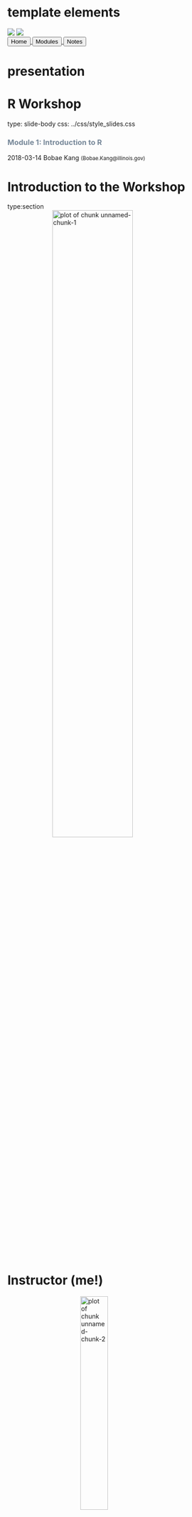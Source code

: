 # template elements
<div class="header"></div>
<div class="footer"></div>
<img src="../images/icjia.png" class="logo"></img>
<img src="../images/il_seal.gif" class="seal"></img>
<div class="buttons">
<a href="../index.html">
  <button type="button">Home</button>
</a>
<a href="../modules.html">
  <button type="button">Modules</button>
</a>
<a href="../notes/module1_notes.html">
  <button type="button">Notes</button>
</a>
</div>
<link href="https://fonts.googleapis.com/css?family=Oswald" rel="stylesheet">


# presentation
R Workshop
========================================================
type: slide-body
css: ../css/style_slides.css
<h3 style="color: #789">Module 1: Introduction to R</h3>  
2018-03-14  
Bobae Kang  
<small>(Bobae.Kang@illinois.gov)</small>  


Introduction to the Workshop
========================================================
type:section
<img src="../images/icjia-x-r.png" title="plot of chunk unnamed-chunk-1" alt="plot of chunk unnamed-chunk-1" width="60%" style="display: block; margin: auto; box-shadow: none;" />


Instructor (me!)
========================================================
<img src="../images/smily-face.png" title="plot of chunk unnamed-chunk-2" alt="plot of chunk unnamed-chunk-2" width="35%" style="display: block; margin: auto; box-shadow: none;" />


Workshop objectives
========================================================
This workshop will help you **to get started** and provide you with the basic skills and techniques in using R for research and data analysis. 

Ultimately, this workshop seeks to help you **to gain the knowledge and confidence necesary to learn** what they need to know for you own research projects.


========================================================
<br>

* Import and manipulate tabular data files using R
* Create simple data visualizations (scatterplot, histogram, bar chart, line chart, etc.) to extract insight from data using R
* Perform basic statistical analysis using R
* Generate a report on a simple data analysis task using R

***

<br>
* Understand the basic elements of the R programming language
* Employ the programmatic approach to research and data analysis projects
* Leverage online resources to find solutions to specific questions on using R for a given task.


A programming approach to research
========================================================
<img src="../images/programming-approach.png" title="plot of chunk unnamed-chunk-3" alt="plot of chunk unnamed-chunk-3" width="40%" style="display: block; margin: auto; box-shadow: none;" />
<p style="font-size:0.5em; text-align: center; color: #777;">
Source: <a href="https://pixabay.com/en/code-geek-talk-code-to-me-coffee-cup-2680204/">pixabay.com</a>
</p>


GUI workflow vs. programmatic workflow
========================================================
<div style="margin-top: 30%">
<img src="../images/archer.png" title="plot of chunk unnamed-chunk-4" alt="plot of chunk unnamed-chunk-4" width="80%" style="display: block; margin: auto; box-shadow: none;" />
</div>

***

<div style="margin-top: 30%">
<img src="../images/lana.png" title="plot of chunk unnamed-chunk-5" alt="plot of chunk unnamed-chunk-5" width="80%" style="display: block; margin: auto; box-shadow: none;" />
</div>


GUI workflow
========================================================
* Download datasets (to the Download folder)
* Examine each dataset in MS Excel
* Copy + paste data into a single spreadsheet
* Open the combined dataset in SPSS
* Run a regression analysis in SPSS
* Write a report in MS Word
* Submit the report


Programmatic workflow
========================================================
* Set up a directory
* Write an R program to download datasets
* Write an R program to combine and clean datasets
* Write an R program to run regression analysis and draw plots
* Write an R program to generate a report
* Submit the report


Benefits of a programming approach
========================================================
* Automation
* Modularity
* Reproducibility
* Version control

Automation
========================================================
* Implementing the research work in programs that will run later to automatically execute the work
* Producing consistent results

Modularity
========================================================
> In software design, modularity refers to a logical partitioning of the "software design" that allows complex software to be manageable for the purpose of implementation and maintenance.<br> - ["Modularity", Wikipedia](https://en.wikipedia.org/wiki/Modularity)

* Breaking down different stages or steps of research work into smaller but meaningful parts
* Separate programms for separate tasks
* Writing custom functions


Reproducibility
========================================================
> Reproducibility refers to the ability of a researcher to duplicate the results of a prior study using the same materials and procedures as were used by the original investigator. [...] Reproducibility is a minimum necessary condition for a finding to be believable and informative.<br> - [U.S. NSF Subcommittee on Replicability in Science](https://www.nsf.gov/sbe/AC_Materials/SBE_Robust_and_Reliable_Research_Report.pdf)

* Greater productivity in a collaborative project

Version control
========================================================
* The practice of managing changes in a document or a program in a systematic fashion
* Protecting the work from (unintentional) corruptions
* An example of version control system: Git


Introducing ...
========================================================
type:section

```
[1] "Hello World!"
```

<img src="../images/Rlogo.png" title="plot of chunk unnamed-chunk-6" alt="plot of chunk unnamed-chunk-6" width="35%" style="display: block; margin: auto; box-shadow: none;" />
<p style="font-size:0.5em; text-align: center; color: #777;">
Source: <a href="https://www.r-project.org/logo/">r-project.org</a>
</p>


What is R?
========================================================
> "R is a language and environment for statistical computing and graphics."<br>- The R Foundation

* *Built for* data analysis and visualization
* One of the the most popular choices of programming language among academic researchers and data scientists


========================================================
<img src="https://zgab33vy595fw5zq-zippykid.netdna-ssl.com/wp-content/uploads/2017/10/plot_tags_time-1-675x675.png" title="plot of chunk unnamed-chunk-7" alt="plot of chunk unnamed-chunk-7" width="60%" style="display: block; margin: auto; box-shadow: none;" />
<p style="font-size:0.5em; text-align: center; color: #777;">
Source: David Robinson, 2017, <a href="https://stackoverflow.blog/2017/10/10/impressive-growth-r/">"The Impresseive Growth of R"</a>
</p>


Why R?
========================================================
<img src="https://c1.staticflickr.com/4/3903/14750882233_cf43e135b9_b.jpg" title="plot of chunk unnamed-chunk-8" alt="plot of chunk unnamed-chunk-8" width="60%" style="display: block; margin: auto; box-shadow: none;" />
<p style="font-size:0.5em; text-align:center; color: #777;">
Source: <a href="https://www.flickr.com/">flickr.com</a>
</p>

========================================================
<p style="text-align:center">(Because ... DUH!)</p>
<img src="http://www.reactiongifs.com/r/2013/09/duh.gif" title="plot of chunk unnamed-chunk-9" alt="plot of chunk unnamed-chunk-9" width="60%" style="display: block; margin: auto;" />
<p style="font-size:0.5em; text-align: center; color: #777;">
Source: <a href="https://www.reactiongifs.com/">Reaction GIFs</a>
</p>


And more reasons
========================================================
* Open source (free!)
* Built for statistical analysis
* Reproducible and transparent
* Extensible through powerful third-party libraries
* Enabling researchers to tackle a variety of tasks using a *single* platform


Comparisons
========================================================
type:section
<img src="../images/comparison.png" title="plot of chunk unnamed-chunk-10" alt="plot of chunk unnamed-chunk-10" width="40%" style="display: block; margin: auto; box-shadow: none;" />
<p style="font-size:0.5em; text-align: center; color: #777;">
Source: <a href="https://commons.wikimedia.org/wiki/File:Icon_Hinweis_Rechtsthemen.svg">Wikimedia Commons</a>
</p>


R vs MS Excel
========================================================
* License cost
* Speed and scalability
* Visualization
* Complex and advanced analysis
* Reproducibility


R vs IBM SPSS
========================================================
* License cost (again)
* Syntax
* Visualization
* Reporting


R vs Tableau
========================================================
* License cost (DUH!)
* Reproducibility
* Data manipulation
* Complex and advanced analysis


Conclusion
========================================================
* No intention to degrade other tools
    * Ease of use for intended tasks
* R as a great addition to any researcher's toolbox
    * Highly performant, versatile, and flexible

========================================================
type:section
<img src="https://www.rstudio.com/wp-content/uploads/2016/09/RStudio-Logo-Blue-Gray-250.png" title="plot of chunk unnamed-chunk-11" alt="plot of chunk unnamed-chunk-11" width="30%" style="display: block; margin: auto; box-shadow: none;" />
<p style="font-size:0.5em; text-align: center; color: #777;">
Source: <a href="https://www.rstudio.com//">RStudio</a>
</p>


What is RStudio? Why use it?
========================================================
* Best Integrated Development Environment (IDE) for R
* Powerful and convenient features
* Interactive workflow
* Open source (free again!)
* ... and many more!


========================================================
<img src="../images/rstudio_structure.jpeg" title="plot of chunk unnamed-chunk-12" alt="plot of chunk unnamed-chunk-12" width="100%" />
<p style="font-size:0.5em; text-align: center; color: #777;">
Source: <a href="https://commons.wikimedia.org/wiki/File:Structure_of_Rstudio.jpeg">Wikimedia Commons</a>
</p>


Basic Setup
========================================================
type:section
<img src="https://upload.wikimedia.org/wikipedia/commons/thumb/d/dc/Simpleicons_Interface_gears-couple.svg/2000px-Simpleicons_Interface_gears-couple.svg.png" title="plot of chunk unnamed-chunk-13" alt="plot of chunk unnamed-chunk-13" width="40%" style="display: block; margin: auto; box-shadow: none;" />
<p style="font-size:0.5em; text-align: center; color: #777;">
Source: <a href="https://www.wikimedia.org//">Wikimedia.org</a>
</p>


Installing R
========================================================
* Visit https://cran.r-project.org/
* Or simply google "download R" to find the link to download page

* *Installation requires the Administrator account*
    * Talk to DoIT!


========================================================
<img src="../images/installing_r1.png" title="plot of chunk unnamed-chunk-14" alt="plot of chunk unnamed-chunk-14" width="85%" style="display: block; margin: auto; box-shadow: none;" />


========================================================
<img src="../images/installing_r2.png" title="plot of chunk unnamed-chunk-15" alt="plot of chunk unnamed-chunk-15" width="85%" style="display: block; margin: auto; box-shadow: none;" />


========================================================
<img src="../images/installing_r3.png" title="plot of chunk unnamed-chunk-16" alt="plot of chunk unnamed-chunk-16" width="85%" style="display: block; margin: auto; box-shadow: none;" />


========================================================
<img src="../images/installing_r4.png" title="plot of chunk unnamed-chunk-17" alt="plot of chunk unnamed-chunk-17" width="85%" style="display: block; margin: auto; box-shadow: none;" />


Installing RStudio
========================================================
* Visit https://www.rstudio.com/products/rstudio/download/
* Or simply google "download Rstudio" to find the link to download page

* Again, *installation requires the Administrator account*
    * Talk to DoIT!


========================================================
<img src="../images/install_rstudio1.png" title="plot of chunk unnamed-chunk-18" alt="plot of chunk unnamed-chunk-18" width="85%" style="display: block; margin: auto; box-shadow: none;" />


========================================================
<img src="../images/install_rstudio2.png" title="plot of chunk unnamed-chunk-19" alt="plot of chunk unnamed-chunk-19" width="85%" style="display: block; margin: auto; box-shadow: none;" />


========================================================
<img src="../images/install_rstudio3.png" title="plot of chunk unnamed-chunk-20" alt="plot of chunk unnamed-chunk-20" width="85%" style="display: block; margin: auto; box-shadow: none;" />


Workshop Overview
========================================================
type:section
<img src="https://upload.wikimedia.org/wikipedia/commons/c/c4/Cartoon-313457_640.jpg" title="plot of chunk unnamed-chunk-21" alt="plot of chunk unnamed-chunk-21" width="50%" style="display: block; margin: auto; box-shadow: none;" />
<p style="font-size:0.5em; text-align: center; color: #777;">
Source: <a href="https://www.wikimedia.org//">Wikimedia Commons</a>
</p>


Module 2
========================================================
<h2>R basics</h2>
* Part 1. Fundamentals of R programming.
    * R objects, expressions, functions, environments
* Part 2: Gearing up for data analysis
    * `tidyverse` framework
    * Recommended R style guide

Module 3
========================================================
<h2>Data analysis with R</h2>
* Part 1. Getting started with `tidyverse`
    * Manipulating data with `dplyr`
    * Tidying up data with `tidyr` 
* Part 2. More on data analysis
    * character strings
    * date/datetimes
    * Importing/exporting data


Module 4
========================================================
<h2>Data visualization with R</h2>
* Part 1. The Grammar of Graphics
    * `ggplot2` package
* Part 2. Maps and interactive plots
    * Pacakges for maps
    * Pacakges for interactive plots


Module 5
========================================================
<h2>Statistical modeling with R</h2>
* Part 1. Basics of statistical modeling
    * Descriptive statistics
    * Linear modelss and generalized linear models
* Part 2. Options for advanced modeling
    * Survival analysis
    * Time series analysis
    * Spatial regression analysis
    * Machine learning


Module 6
========================================================
<h2>"To Infinity and Beyond"</h2>
* Part 1. Sharing your work
    * R Markdown documents
    * Presentation slides
    * Shiny applications
    * Websites
* Part 2. Leveraging online resources
    * Various online resources


========================================================
<div style="text-align:center; margin-top:20%; font-size: 1.5em; font-weight: bold;">
<a href="https://bobaekang.github.io/icjia-r-workshop/">bobaekang.github.io/icjia-r-workshop</a>
<br><br>
<a href="https://github.com/bobaekang/icjia-r-workshop">github.com/bobaekang/icjia-r-workshop</a>
</div>


Questions?
========================================================
type: section
<img src="https://media1.tenor.com/images/cfd1535c06cfdd626472663659f84e22/tenor.gif" title="plot of chunk unnamed-chunk-22" alt="plot of chunk unnamed-chunk-22" width="40%" style="display: block; margin: auto; box-shadow: none;" />
<p style="font-size:0.5em; text-align:center; color: #777;">
Source: <a href="https://tenor.com/view/beyonce-question-gif-5966034">tenor.com</a>
</p>


References
========================================================
<ul style="font-size: 0.6em">
  <li>Bollen, K., Cacioppo, J., Kaplan, R., Krosnick, J. & Olds, J. (2015). <a href="https://www.nsf.gov/sbe/AC_Materials/SBE_Robust_and_Reliable_Research_Report.pdf">"Social, Behaviroal, and Economic Sciences Perspectives on Robust and Reliable Science"</a>.</li>
  <li>Gentzkow, M. & Shapiro, J. M. (2014). <a href="https://people.stanford.edu/gentzkow/sites/default/files/codeanddata.pdf">"Code and Data for the Social Sciences: A Practitioner's Guide"</a>.</li>
  <li>Robinson, D. (2017). <a href="https://stackoverflow.blog/2017/10/10/impressive-growth-r/">"The Impressive Growth of R"</a>. <span style="font-style:italic">Stack Overflow Blog</span>.</li>
  <li>Soltoff, B. (2018). <a href="http://cfss.uchicago.edu/block001_intro.html">"Introduction to computing for the social sciences"</a>. <span style="font-style:italic">Computing for the Social Sciences</span>.</li>
  <li>Wikipedia articles on relevant topics.</li>
</ul>

